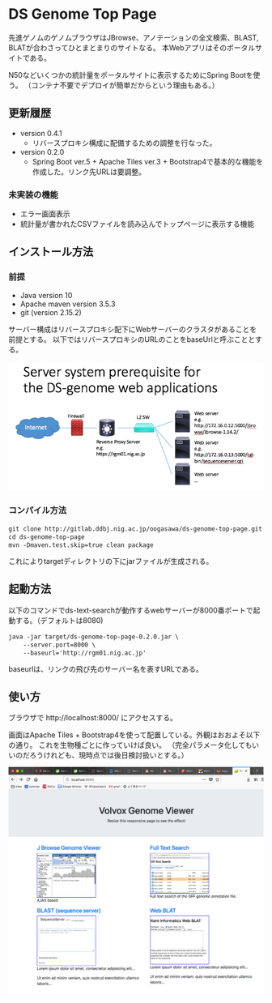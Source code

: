 # DS Genome Top Page

先進ゲノムのゲノムブラウザはJBrowse、アノテーションの全文検索、BLAST, BLATが合わさってひとまとまりのサイトなる。
本Webアプリはそのポータルサイトである。

N50などいくつかの統計量をポータルサイトに表示するためにSpring Bootを使う。
（コンテナ不要でデプロイが簡単だからという理由もある。）



## 更新履歴

- version 0.4.1
  - リバースプロキシ構成に配備するための調整を行なった。
- version 0.2.0
  - Spring Boot ver.5 + Apache Tiles ver.3 + Bootstrap4で基本的な機能を作成した。リンク先URLは要調整。
  
### 未実装の機能

- エラー画面表示
- 統計量が書かれたCSVファイルを読み込んでトップページに表示する機能
  
## インストール方法

### 前提

- Java version 10
- Apache maven version 3.5.3
- git (version 2.15.2)

サーバー構成はリバースプロキシ配下にWebサーバーのクラスタがあることを前提とする。
以下ではリバースプロキシのURLのことをbaseUrlと呼ぶこととする。

<img src="docs/images/ds-genome-servers.png" width="600" />

### コンパイル方法

	git clone http://gitlab.ddbj.nig.ac.jp/oogasawa/ds-genome-top-page.git
	cd ds-genome-top-page
	mvn -Dmaven.test.skip=true clean package
	
これによりtargetディレクトリの下にjarファイルが生成される。

## 起動方法

以下のコマンドでds-text-searchが動作するwebサーバーが8000番ポートで起動する。（デフォルトは8080)

    java -jar target/ds-genome-top-page-0.2.0.jar \
	    --server.port=8000 \
	    --baseurl='http://rgm01.nig.ac.jp' 

baseurlは、リンクの飛び先のサーバー名を表すURLである。


## 使い方

ブラウザで http://localhost:8000/ にアクセスする。

画面はApache Tiles + Bootstrap4を使って配置している。外観はおおよそ以下の通り。
これを生物種ごとに作っていけば良い。
（完全パラメータ化してもいいのだろうけれども、現時点では後日検討扱いとする。）


<img src="docs/images/top_page.png" width="600" />








